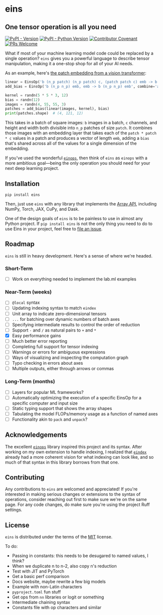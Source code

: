 # eins

## One tensor operation is all you need

[![PyPI - Version](https://img.shields.io/pypi/v/eins.svg)](https://pypi.org/project/eins)
[![PyPI - Python Version](https://img.shields.io/pypi/pyversions/eins.svg)](https://pypi.org/project/eins)
[![Contributor Covenant](https://img.shields.io/badge/Contributor%20Covenant-2.1-4baaaa.svg)](code_of_conduct.md)
[![PRs Welcome](https://img.shields.io/badge/PRs-welcome-brightgreen.svg?style=flat-square)](https://makeapullrequest.com)

What if most of your machine learning model code could be replaced by a single
operation? `eins` gives you a powerful language to describe tensor manipulation,
making it a one-stop shop for all of your AI needs.

As an example, here's
[the patch embedding from a vision transformer](https://nn.labml.ai/transformers/vit/index.html#PatchEmbeddings):

```python
linear = EinsOp('b (n_p patch) (n_p patch) c, (patch patch c) emb -> b (n_p n_p) emb')
add_bias = EinsOp('b (n_p n_p) emb, emb -> b (n_p n_p) emb', combine='add')

kernel = randn(5 * 5 * 3, 12)
bias = randn(12)
images = randn(4, 55, 55, 3)
patches = add_bias(linear(images, kernel), bias)
print(patches.shape)  # (4, 121, 12)
```

This takes in a batch of square images: `b` images in a batch, `c` channels, and
height and width both divisible into `n_p` patches of size `patch`. It combines
those images with an embedding layer that takes each of the `patch * patch * c`
values in a patch and produces a vector of length `emb`, adding a `bias` that's
shared across all of the values for a single dimension of the embedding.

If you've used the wonderful [`einops`](https://github.com/arogozhnikov/einops),
then think of `eins` as `einops` with a more ambitious goal—being the only
operation you should need for your next deep learning project.

## Installation

```console
pip install eins
```

Then, just use `eins` with any library that implements the
[Array API](https://data-apis.org/array-api/latest/index.html#), including
NumPy, Torch, JAX, CuPy, and Dask.

One of the design goals of `eins` is to be painless to use in almost any Python
project. If `pip install eins` is not the only thing you need to do to use Eins
in your project, feel free to
[file an issue](https://github.com/nicholas-miklaucic/eins/issues/new).

## Roadmap

`eins` is still in heavy development. Here's a sense of where we're headed.

### Short-Term
- [ ] Work on everything needed to implement the lab.ml examples

### Near-Term (weeks)

- [ ] `@local` syntax
- [ ] Updating indexing syntax to match `eindex`
- [ ] Unit array to indicate zero-dimensional tensors
- [ ] `...` for batching over dynamic numbers of batch axes
- [ ] Specifying intermediate results to control the order of reduction
- [ ] Support `-` and `/` as natural pairs to `+` and `*`
- [x] Easy performance gains
- [ ] Much better error reporting
- [ ] Completing full support for tensor indexing
- [ ] Warnings or errors for ambiguous expressions
- [ ] Ways of visualizing and inspecting the computation graph
- [ ] Typo checking in errors about axes
- [ ] Multiple outputs, either through arrows or commas

### Long-Term (months)

- [ ] Layers for popular ML frameworks?
- [ ] Automatically optimizing the execution of a specific EinsOp for a specific
      computer and input size
- [ ] Static typing support that shows the array shapes
- [ ] Tabulating the model FLOPs/memory usage as a function of named axes
- [ ] Functionality akin to `pack` and `unpack`?

## Acknowledgements

The excellent [`einops`](https://github.com/arogozhnikov/einops) library
inspired this project and its syntax. After working on my own extension to
handle indexing, I realized that
[`eindex`](https://github.com/arogozhnikov/eindex) already had a more coherent
vision for what indexing can look like, and so much of that syntax in this
library borrows from that one.

## Contributing

Any contributions to `eins` are welcomed and appreciated! If you're interested
in making serious changes or extensions to the syntax of operations, consider
reaching out first to make sure we're on the same page. For any code changes, do
make sure you're using the project Ruff settings.

## License

`eins` is distributed under the terms of the
[MIT](https://spdx.org/licenses/MIT.html) license.

To do:

- Passing in constants: this needs to be desugared to named values, I think?
- When we duplicate n to n-2, also copy n's reduction
- Test with JIT and PyTorch
- Get a basic perf comparison
- Docs website, maybe rewrite a few big models
- Example with non-Latin characters
- `pyproject.toml` fun stuff
- Get ops from `nn` libraries or logit or something
- Intermediate chaining syntax
- Constants file with op characters and similar
